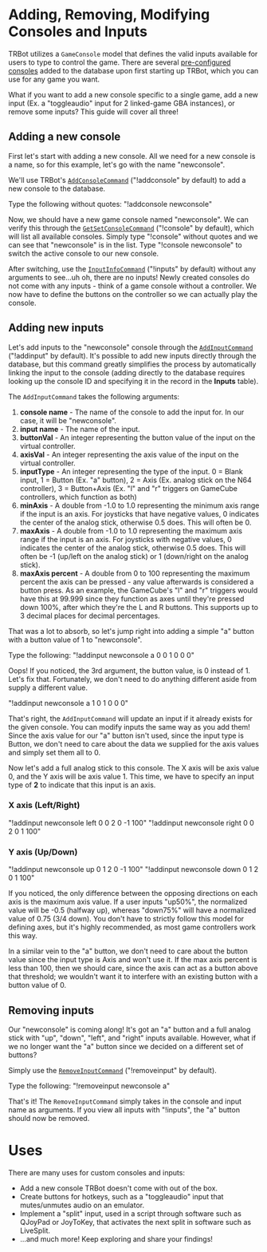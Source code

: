 # Adding, Removing, Modifying Consoles and Inputs
TRBot utilizes a `GameConsole` model that defines the valid inputs available for users to type to control the game. There are several [pre-configured consoles](../TRBot/TRBot.Consoles/Consoles) added to the database upon first starting up TRBot, which you can use for any game you want.

What if you want to add a new console specific to a single game, add a new input (Ex. a "toggleaudio" input for 2 linked-game GBA instances), or remove some inputs? This guide will cover all three!

## Adding a new console
First let's start with adding a new console. All we need for a new console is a name, so for this example, let's go with the name "newconsole".

We'll use TRBot's [`AddConsoleCommand`](../TRBot/TRBot.Commands/Commands/AddConsoleCommand.cs) ("!addconsole" by default) to add a new console to the database.

Type the following without quotes: "!addconsole newconsole"

Now, we should have a new game console named "newconsole". We can verify this through the [`GetSetConsoleCommand`](../TRBot/TRBot.Commands/Commands/GetSetConsoleCommand.cs) ("!console" by default), which will list all available consoles. Simply type "!console" without quotes and we can see that "newconsole" is in the list. Type "!console newconsole" to switch the active console to our new console.

After switching, use the [`InputInfoCommand`](../TRBot/TRBot.Commands/Commands/GetSetConsoleCommand.cs) ("!inputs" by default) without any arguments to see...uh oh, there are no inputs! Newly created consoles do not come with any inputs - think of a game console without a controller. We now have to define the buttons on the controller so we can actually play the console.

## Adding new inputs
Let's add inputs to the "newconsole" console through the [`AddInputCommand`](../TRBot/TRBot.Commands/Commands/AddInputCommand.cs) ("!addinput" by default). It's possible to add new inputs directly through the database, but this command greatly simplifies the process by automatically linking the input to the console (adding directly to the database requires looking up the console ID and specifying it in the record in the **Inputs** table).

The `AddInputCommand` takes the following arguments:

1. **console name** - The name of the console to add the input for. In our case, it will be "newconsole".
2. **input name** - The name of the input.
3. **buttonVal** - An integer representing the button value of the input on the virtual controller.
4. **axisVal** - An integer representing the axis value of the input on the virtual controller.
5. **inputType** - An integer representing the type of the input. 0 = Blank input, 1 = Button (Ex. "a" button), 2 = Axis (Ex. analog stick on the N64 controller), 3 = Button+Axis (Ex. "l" and "r" triggers on GameCube controllers, which function as both)
6. **minAxis** - A double from -1.0 to 1.0 representing the minimum axis range if the input is an axis. For joysticks that have negative values, 0 indicates the center of the analog stick, otherwise 0.5 does. This will often be 0.
7. **maxAxis** - A double from -1.0 to 1.0 representing the maximum axis range if the input is an axis. For joysticks with negative values, 0 indicates the center of the analog stick, otherwise 0.5 does. This will often be -1 (up/left on the analog stick) or 1 (down/right on the analog stick).
8. **maxAxis percent** - A double from 0 to 100 representing the maximum percent the axis can be pressed - any value afterwards is considered a button press. As an example, the GameCube's "l" and "r" triggers would have this at 99.999 since they function as axes until they're pressed down 100%, after which they're the L and R buttons. This supports up to 3 decimal places for decimal percentages.

That was a lot to absorb, so let's jump right into adding a simple "a" button with a button value of 1 to "newconsole".

Type the following: "!addinput newconsole a 0 0 1 0 0 0"

Oops! If you noticed, the 3rd argument, the button value, is 0 instead of 1. Let's fix that. Fortunately, we don't need to do anything different aside from supply a different value.

"!addinput newconsole a 1 0 1 0 0 0"

That's right, the `AddInputCommand` will update an input if it already exists for the given console. You can modify inputs the same way as you add them! Since the axis value for our "a" button isn't used, since the input type is Button, we don't need to care about the data we supplied for the axis values and simply set them all to 0.

Now let's add a full analog stick to this console. The X axis will be axis value 0, and the Y axis will be axis value 1. This time, we have to specify an input type of **2** to indicate that this input is an axis.

### X axis (Left/Right)
"!addinput newconsole left 0 0 2 0 -1 100"
"!addinput newconsole right 0 0 2 0 1 100"

### Y axis (Up/Down)
"!addinput newconsole up 0 1 2 0 -1 100"
"!addinput newconsole down 0 1 2 0 1 100"

If you noticed, the only difference between the opposing directions on each axis is the maximum axis value. If a user inputs "up50%", the normalized value will be -0.5 (halfway up), whereas "down75%" will have a normalized value of 0.75 (3/4 down). You don't have to strictly follow this model for defining axes, but it's highly recommended, as most game controllers work this way.

In a similar vein to the "a" button, we don't need to care about the button value since the input type is Axis and won't use it. If the max axis percent is less than 100, then we should care, since the axis can act as a button above that threshold; we wouldn't want it to interfere with an existing button with a button value of 0.

## Removing inputs
Our "newconsole" is coming along! It's got an "a" button and a full analog stick with "up", "down", "left", and "right" inputs available. However, what if we no longer want the "a" button since we decided on a different set of buttons?

Simply use the [`RemoveInputCommand`](../TRBot/TRBot.Commands/Commands/RemoveInputCommand.cs) ("!removeinput" by default).

Type the following: "!removeinput newconsole a"

That's it! The `RemoveInputCommand` simply takes in the console and input name as arguments. If you view all inputs with "!inputs", the "a" button should now be removed.

# Uses
There are many uses for custom consoles and inputs:

* Add a new console TRBot doesn't come with out of the box.
* Create buttons for hotkeys, such as a "toggleaudio" input that mutes/unmutes audio on an emulator.
* Implement a "split" input, used in a script through software such as QJoyPad or JoyToKey, that activates the next split in software such as LiveSplit.
* ...and much more! Keep exploring and share your findings!

